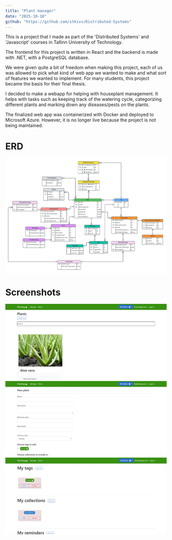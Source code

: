 ```yaml
---
title: "Plant manager"
date: "2025-10-10"
github: "https://github.com/stkivv/Distributed-Systems"
---
```


This is a project that I made as part of the 'Distributed Systems' and 'Javascript' courses in Tallinn University of Technology.

The frontend for this project is written in React and the backend is made with .NET, with a PostgreSQL database.

We were given quite a bit of freedom when making this project, each of us was allowed to pick what kind of web app we wanted to make and what sort of features we wanted to implement. For many students, this project became the basis for their final thesis.

I decided to make a webapp for helping with houseplant management. It helps with tasks such as keeping track of the watering cycle, categorizing different plants and marking down any diseases/pests on the plants.

The finalized web app was containerized with Docker and deployed to Microsoft Azure. However, it is no longer live because the project is not being maintained. 

# ERD
![screenshot](/images/dist-systems/ERD.webp)

# Screenshots 
![screenshot](/images/dist-systems/main.webp)
![screenshot](/images/dist-systems/create.webp)
![screenshot](/images/dist-systems/collections.webp)
